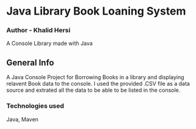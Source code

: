 # Java Library Book Loaning System

### Author - Khalid Hersi 
A Console Library made with Java

## General Info
A Java Console Project for Borrowing Books in a library and displaying relavent Book data to the console.
I used the provided .CSV file as a data source and extrated all the data to be able to be listed in the console.

### Technologies used
Java, Maven
